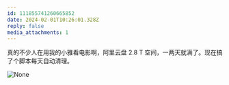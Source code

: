 ```yaml
---
id: 111855741260665852
date: 2024-02-01T10:26:01.328Z
reply: false
media_attachments: 1
---
```


真的不少人在用我的小雅看电影啊，阿里云盘 2.8 T 空间，一两天就满了。现在搞了个脚本每天自动清理。

![None](https://files.e5n.cc/media_attachments/files/111/855/739/190/293/038/original/1d9daa1f7bfc65ac.png)
